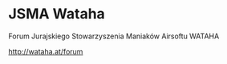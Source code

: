JSMA Wataha
============

Forum Jurajskiego Stowarzyszenia Maniaków Airsoftu WATAHA

http://wataha.at/forum